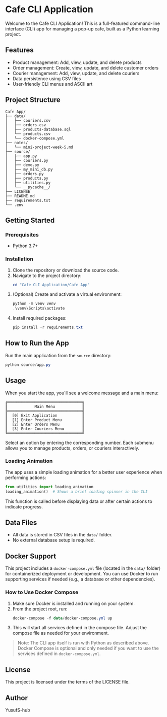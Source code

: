 
# Cafe CLI Application

Welcome to the Cafe CLI Application! This is a full-featured command-line interface (CLI) app for managing a pop-up cafe, built as a Python learning project.

## Features
- Product management: Add, view, update, and delete products
- Order management: Create, view, update, and delete customer orders
- Courier management: Add, view, update, and delete couriers
- Data persistence using CSV files
- User-friendly CLI menus and ASCII art

## Project Structure
```
Cafe App/
├── data/
│   ├── couriers.csv
│   ├── orders.csv
│   ├── products-database.sql
│   └── products.csv
│   └── docker-compose.yml
├── notes/
│   └── mini-project-week-5.md
├── source/
│   ├── app.py
│   ├── couriers.py
│   ├── demo.py
│   ├── my_mini_db.py
│   ├── orders.py
│   ├── products.py
│   ├── utilities.py
│   └── __pycache__/
├── LICENSE
├── README.md
├── requirements.txt
└── .env
```

## Getting Started

### Prerequisites
- Python 3.7+

### Installation
1. Clone the repository or download the source code.
2. Navigate to the project directory:
	```powershell
	cd "Cafe CLI Application/Cafe App"
	```
3. (Optional) Create and activate a virtual environment:
	```powershell
	python -m venv venv
	.\venv\Scripts\activate
	```
4. Install required packages:
	```powershell
	pip install -r requirements.txt
	```

## How to Run the App

Run the main application from the `source` directory:

```powershell
python source/app.py
```

## Usage

When you start the app, you'll see a welcome message and a main menu:

```
╔═════════════════════════════════╗
║            Main Menu            ║
╠═════════════════════════════════╣
║  [0] Exit Application           ║
║  [1] Enter Product Menu         ║
║  [2] Enter Orders Menu          ║
║  [3] Enter Couriers Menu        ║
╚═════════════════════════════════╝
```

Select an option by entering the corresponding number. Each submenu allows you to manage products, orders, or couriers interactively.

### Loading Animation
The app uses a simple loading animation for a better user experience when performing actions:

```python
from utilities import loading_animation
loading_animation()  # Shows a brief loading spinner in the CLI
```
This function is called before displaying data or after certain actions to indicate progress.

## Data Files
- All data is stored in CSV files in the `data/` folder.
- No external database setup is required.

## Docker Support
This project includes a `docker-compose.yml` file (located in the `data/` folder) for containerized deployment or development. You can use Docker to run supporting services if needed (e.g., a database or other dependencies).

### How to Use Docker Compose
1. Make sure Docker is installed and running on your system.
2. From the project root, run:
	```powershell
	docker-compose -f data/docker-compose.yml up
	```
3. This will start all services defined in the compose file. Adjust the compose file as needed for your environment.

> Note: The CLI app itself is run with Python as described above. Docker Compose is optional and only needed if you want to use the services defined in `docker-compose.yml`.

## License
This project is licensed under the terms of the LICENSE file.

## Author
YusufS-hub
